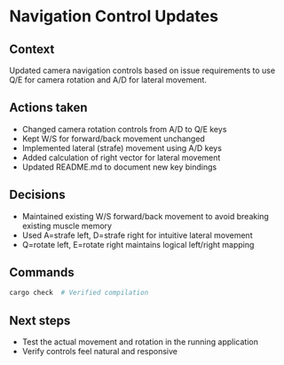 # Navigation Control Updates

## Context
Updated camera navigation controls based on issue requirements to use Q/E for camera rotation and A/D for lateral movement.

## Actions taken
- Changed camera rotation controls from A/D to Q/E keys
- Kept W/S for forward/back movement unchanged  
- Implemented lateral (strafe) movement using A/D keys
- Added calculation of right vector for lateral movement
- Updated README.md to document new key bindings

## Decisions
- Maintained existing W/S forward/back movement to avoid breaking existing muscle memory
- Used A=strafe left, D=strafe right for intuitive lateral movement
- Q=rotate left, E=rotate right maintains logical left/right mapping

## Commands
```bash
cargo check  # Verified compilation
```

## Next steps
- Test the actual movement and rotation in the running application
- Verify controls feel natural and responsive